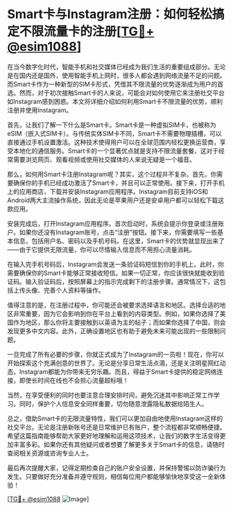 # Smart卡与Instagram注册：如何轻松搞定不限流量卡的注册[[TG💪+ @esim1088](https://t.me/s/esim1088)]

在当今数字化时代，智能手机和社交媒体已经成为我们生活的重要组成部分。无论是在国内还是国外，使用智能手机上网时，很多人都会遇到网络流量不足的问题。而Smart卡作为一种新型的SIM卡形式，凭借其不限流量的优势逐渐成为用户的首选。然而，对于初次接触Smart卡的人来说，可能会对如何使用它来注册社交平台如Instagram感到困惑。本文将详细介绍如何利用Smart卡不限流量的优势，顺利注册并使用Instagram。

首先，让我们了解一下什么是Smart卡。Smart卡是一种虚拟SIM卡，也被称为eSIM（嵌入式SIM卡）。与传统实体SIM卡不同，Smart卡不需要物理插槽，可以直接通过手机设置激活。这种技术使得用户可以在全球范围内轻松更换运营商，享受本地化的通信服务。Smart卡的一个显著优点就是支持不限流量套餐，这对于经常需要浏览网页、观看视频或使用社交媒体的人来说无疑是一个福音。

那么，如何用Smart卡注册Instagram呢？其实，这个过程并不复杂。首先，你需要确保你的手机已经成功激活了Smart卡，并且可以正常使用。接下来，打开手机上的应用商店，下载并安装Instagram应用程序。Instagram目前支持iOS和Android两大主流操作系统，因此无论是苹果用户还是安卓用户都可以轻松下载这款应用。

安装完成后，打开Instagram应用程序。首次启动时，系统会提示你登录或注册账户。如果你还没有Instagram账号，点击“注册”按钮。接下来，你需要填写一些基本信息，包括用户名、密码以及手机号码。在这里，Smart卡的优势就显现出来了——由于它提供无限流量，你可以尽情输入信息而不用担心流量消耗。

在输入完手机号码后，Instagram会发送一条验证码短信到你的手机上。此时，你需要确保你的Smart卡能够正常接收短信。如果一切正常，你应该很快就能收到验证码。输入验证码后，按照屏幕上的指示完成剩下的注册步骤。通常情况下，这包括上传头像、完善个人资料等操作。

值得注意的是，在注册过程中，你可能还会被要求选择语言和地区。选择合适的地区非常重要，因为它会影响到你在平台上看到的内容类型。例如，如果你选择了美国作为地区，那么你将主要接触到以英语为主的帖子；而如果你选择了中国，则会发现更多中文内容。此外，正确设置地区也有助于避免未来可能出现的一些限制问题。

一旦完成了所有必要的步骤，你就正式成为了Instagram的一员啦！现在，你可以开始探索这个充满创意的世界了。无论是分享日常生活点滴，还是关注明星网红动态，Instagram都能为你带来无穷乐趣。而且，得益于Smart卡提供的稳定网络连接，即使长时间在线也不会担心流量超标哦！

当然，在享受便利的同时也要注意合理安排时间，避免沉迷其中影响正常工作学习。同时，保护个人信息安全同样重要，切勿随意泄露隐私数据给陌生人。

总之，借助Smart卡的无限流量特性，我们可以更加自由地使用Instagram这样的社交平台。无论是注册新账号还是日常维护已有账户，整个流程都非常顺畅便捷。希望这篇指南能够帮助大家更好地理解和运用这项技术，让我们的数字生活变得更加丰富多彩。如果你还有其他疑问或者想要了解更多关于Smart卡的信息，请随时查阅相关资源或咨询专业人士。

最后再次提醒大家，记得定期检查自己的账户安全设置，并保持警惕以防诈骗行为发生。只要做好充分准备并遵守规则，相信每位用户都能够愉快地享受这一全新体验！

[[TG💪+ @esim1088](https://t.me/s/esim1088) ![Image](https://i.postimg.cc/4NQfJmqS/Snipaste-2025-05-13-00-14-12.png)]